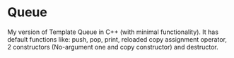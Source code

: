 # Queue
My version of Template Queue in C++ (with minimal functionality). It has default functions like: push, pop, print, reloaded copy assignment operator, 2 constructors (No-argument one and copy constructor) and destructor.  

